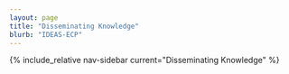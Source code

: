 ```yaml
---
layout: page
title: "Disseminating Knowledge"
blurb: "IDEAS-ECP"
---
```

<!-- Sidebar Nav -->

{% include_relative nav-sidebar current="Disseminating Knowledge" %}

